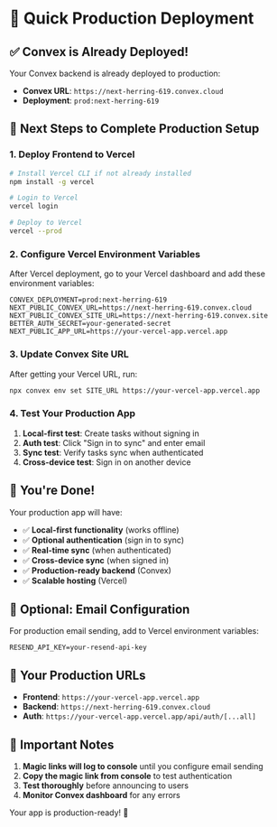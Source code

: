 # 🚀 Quick Production Deployment

## ✅ Convex is Already Deployed!

Your Convex backend is already deployed to production:
- **Convex URL**: `https://next-herring-619.convex.cloud`
- **Deployment**: `prod:next-herring-619`

## 🎯 Next Steps to Complete Production Setup

### 1. Deploy Frontend to Vercel

```bash
# Install Vercel CLI if not already installed
npm install -g vercel

# Login to Vercel
vercel login

# Deploy to Vercel
vercel --prod
```

### 2. Configure Vercel Environment Variables

After Vercel deployment, go to your Vercel dashboard and add these environment variables:

```
CONVEX_DEPLOYMENT=prod:next-herring-619
NEXT_PUBLIC_CONVEX_URL=https://next-herring-619.convex.cloud
NEXT_PUBLIC_CONVEX_SITE_URL=https://next-herring-619.convex.site
BETTER_AUTH_SECRET=your-generated-secret
NEXT_PUBLIC_APP_URL=https://your-vercel-app.vercel.app
```

### 3. Update Convex Site URL

After getting your Vercel URL, run:
```bash
npx convex env set SITE_URL https://your-vercel-app.vercel.app
```

### 4. Test Your Production App

1. **Local-first test**: Create tasks without signing in
2. **Auth test**: Click "Sign in to sync" and enter email
3. **Sync test**: Verify tasks sync when authenticated
4. **Cross-device test**: Sign in on another device

## 🎉 You're Done!

Your production app will have:
- ✅ **Local-first functionality** (works offline)
- ✅ **Optional authentication** (sign in to sync)
- ✅ **Real-time sync** (when authenticated)
- ✅ **Cross-device sync** (when signed in)
- ✅ **Production-ready backend** (Convex)
- ✅ **Scalable hosting** (Vercel)

## 🔧 Optional: Email Configuration

For production email sending, add to Vercel environment variables:
```
RESEND_API_KEY=your-resend-api-key
```

## 📱 Your Production URLs

- **Frontend**: `https://your-vercel-app.vercel.app`
- **Backend**: `https://next-herring-619.convex.cloud`
- **Auth**: `https://your-vercel-app.vercel.app/api/auth/[...all]`

## 🚨 Important Notes

1. **Magic links will log to console** until you configure email sending
2. **Copy the magic link from console** to test authentication
3. **Test thoroughly** before announcing to users
4. **Monitor Convex dashboard** for any errors

Your app is production-ready! 🎯
